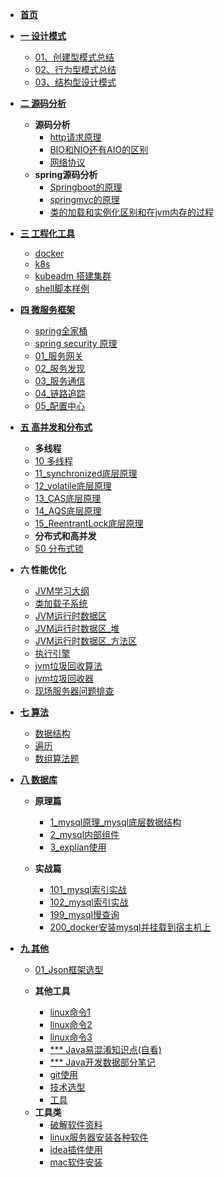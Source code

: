<!-- docs/_sidebar.md -->
* [**首页**](zh-cn/)
* [**一 设计模式**](zh-design/)
  * [01、创建型模式总结](zh-design/construction.md)
  * [02、行为型模式总结](zh-design/behavior.md)
  * [03、结构型设计模式](zh-design/structural.md)
* [**二 源码分析**](zh-sound/)   
  - **源码分析**
    * [http请求原理](zh-sound/http.md)
    * [BIO和NIO还有AIO的区别](zh-sound/BIO和NIO还有AIO的区别.md)
    * [网络协议](zh-sound/网络协议.md)
  - **spring源码分析**
    * [Springboot的原理](zh-sound/springboot.md)
    * [springmvc的原理](zh-sound/springmvc的原理.md)
    * [类的加载和实例化区别和在jvm内存的过程](zh-sound/类的加载和实例化区别和在jvm内存的过程.md)
* [**三 工程化工具**](zh-devops/)      
  * [docker](zh-devops/docker.md)
  * [k8s](zh-devops/k8s.md)
  * [kubeadm 搭建集群](zh-devops/kubeadm.md)
  * [shell脚本样例](zh-devops/shell.md)
* [**四 微服务框架**](zh-spring/)   
  + [spring全家桶](zh-spring/spring全家桶.md)
  + [spring security 原理](zh-spring/security原理.md)
  + [01_服务网关](zh-spring/01_服务网关.md)
  + [02_服务发现](zh-spring/02_服务发现.md)
  + [03_服务通信](../zh-spring/03_服务通信.md)
  + [04_链路追踪](../zh-spring/04_链路追踪.md)
  + [05_配置中心](../zh-spring/05_配置中心.md)
* [**五 高并发和分布式**](zh-lock/)
  - **多线程**
  * [10 多线程](zh-lock/多线程.md)
  * [11_synchronized底层原理](zh-lock/synchronized底层原理.md)
  * [12_volatile底层原理](zh-lock/volatile.md)
  * [13_CAS底层原理](zh-lock/CAS.md)
  * [14_AQS底层原理](zh-lock/AQS.md)
  * [15_ReentrantLock底层原理](zh-lock/ReentrantLock.md)

  - **分布式和高并发**
  * [50 分布式锁](zh-lock/分布式锁.md)
* **六 性能优化**
  + [JVM学习大纲](zh-optimize/10_JVM学习大纲.md)
  + [类加载子系统](zh-optimize/11_JVM_类加载子系统.md)
  + [JVM运行时数据区](zh-optimize/12_运行时数据区.md)
  + [JVM运行时数据区_堆](zh-optimize/12_运行时数据区_堆.md)
  + [JVM运行时数据区_方法区](zh-optimize/12_运行时数据区_方法区.md)
  + [执行引擎](zh-optimize/13_执行引擎.md)
  + [jvm垃圾回收算法](zh-optimize/14_jvm垃圾回收算法.md)
  + [jvm垃圾回收器](zh-optimize/15_jvm垃圾回收器.md)
  + [现场服务器问题排查](zh-optimize/11_现场服务器问题排查方法.md)
* [**七 算法**](zh-algorithm/)   
  + [数据结构](/zh-algorithm/data.md)
  + [遍历](/zh-algorithm/bianli.md)
  + [数组算法题](/zh-algorithm/arrays.md)
* [**八 数据库**](zh-database/)   
  + **原理篇**
    + [1_mysql原理_mysql底层数据结构](zh-database/1_mysql底层数据结构.md)
    + [2_mysql内部组件](zh-database/2_mysql内部组件.md)
    + [3_explian使用](zh-database/3_explian使用.md)

  + **实战篇**
    + [101_mysql索引实战](zh-database/101_mysql索引实战.md)
    + [102_mysql索引实战](zh-database/102_mysql索引实战2.md)
    + [199_mysql慢查询](zh-database/199_mysql慢查询.md)
    + [200_docker安装mysql并挂载到宿主机上](zh-database/100_docker安装mysql并挂载到宿主机上.md)
* [**九 其他**](zh-other/)
  + [01_Json框架选型](zh-other/01_Json框架选型.md)

  + **其他工具**
    + [linux命令1](zh-other/91_linux命令1.md)
    + [linux命令2](zh-other/92_linux命令2.md)
    + [linux命令3](zh-other/93_linux命令3.md)
    + [*** Java易混淆知识点(自看)](zh-other/95_Java易混淆知识点(自看).md)
    + [*** Java开发数据部分笔记](zh-other/96_Java开发数据部分笔记.md)
    + [git使用](zh-other/97_git.md)
    + [技术选型](zh-other/98_技术选型.md)
    + [工具](zh-other/99_工具.md)

  - **工具类**
    + [破解软件资料](zh-other/101_破解软件资料.md)
    + [linux服务器安装各种软件](zh-other/102_linux服务器安装各种软件.md)
    + [idea插件使用](zh-other/103_idea插件使用.md)
    + [mac软件安装](zh-other/300_mac软件安装.md)
 
